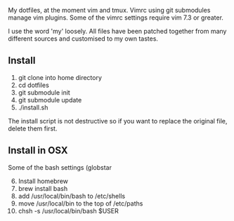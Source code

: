 My dotfiles, at the moment vim and tmux.  Vimrc using git submodules manage vim
plugins.  Some of the vimrc settings require vim 7.3 or greater.

I use the word 'my' loosely. All files have been patched together from many
different sources and customised to my own tastes.

## Install

1) git clone into home directory
2) cd dotfiles
3) git submodule init
4) git submodule update
5) ./install.sh

The install script is not destructive so if you want to replace the original
file, delete them first.

## Install in OSX

Some of the bash settings (globstar 

6) Install homebrew
7) brew install bash
8) add /usr/local/bin/bash to /etc/shells
9) move /usr/local/bin to the top of /etc/paths
10) chsh -s /usr/local/bin/bash $USER

